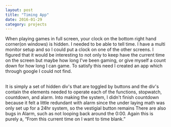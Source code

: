 ```yaml
---
layout: post
title: "Timing App"
date: 2016-01-29
category: projects
---
```


When playing games in full screen, your clock on the bottom right hand corner(on windows) is hidden. I needed to be able to tell time. I have a multi monitor setup and so I could put a clock on one of the other screens. I figured that it would be interesting to not only to keep have the current time on the screen but maybe how long I've been gaming, or give myself a count down for how long I can game. To satisfy this need I created an app which through google I could not find.

<br/>
It is simply a set of hidden div's that are toggled by buttons and the div's contain the elements needed to operate each of the functions, stopwatch, countdown, and alarm. Into making the system, I didn't finish countdown because it felt a little redundant with alarm since the under laying math was only set up for a 24hr system, so the vestigial button remains There are also bugs in Alarm, such as not looping back around the 0:00. Again this is purely a, “From this current time on I want to time blank.” 